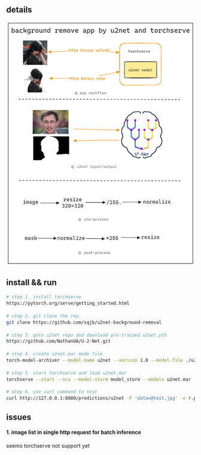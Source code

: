 ## details
![Alt text](details.png)
## install && run
```bash
# step 1. install torchserve
https://pytorch.org/serve/getting_started.html

# step 2. git clone the rep.
git clone https://github.com/sqjb/u2net-background-removal

# step 3. goto u2net repo and download pre-trained u2net.pth
https://github.com/NathanUA/U-2-Net.git

# step 4. create u2net.mar mode file
torch-model-archiver --model-name u2net --version 1.0 --model-file ./u2net/u2net.py --extra-files ./u2net/layer.py --serialized-file u2net/u2net.pth --export-path model_store --handler ./u2net/handler.py -f

# step 5. start torchserve and load u2net.mar
torchserve --start --ncs --model-store model_store --models u2net.mar

# step 6. use curl command to test
curl http://127.0.0.1:8080/predictions/u2net -F 'data=@test.jpg' -o r.png
```

## issues
#### 1. image list in single http request for batch inference
seems torchserve not support yet